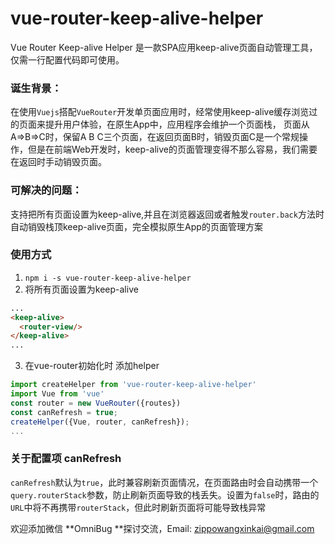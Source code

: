 # vue-router-keep-alive-helper
Vue Router Keep-alive Helper 是一款SPA应用keep-alive页面自动管理工具，仅需一行配置代码即可使用。

### 诞生背景：
在使用```Vuejs```搭配```VueRouter```开发单页面应用时，经常使用keep-alive缓存浏览过的页面来提升用户体验，在原生App中，应用程序会维护一个页面栈， 页面从A=>B=>C时，保留A B C三个页面，在返回页面B时，销毁页面C是一个常规操作，但是在前端Web开发时，keep-alive的页面管理变得不那么容易，我们需要在返回时手动销毁页面。

### 可解决的问题：
支持把所有页面设置为keep-alive,并且在浏览器返回或者触发```router.back```方法时自动销毁栈顶keep-alive页面，完全模拟原生App的页面管理方案

### 使用方式

1. ```npm i -s vue-router-keep-alive-helper```
2. 将所有页面设置为keep-alive
```html
...
<keep-alive>
  <router-view/>
</keep-alive>
...
```
3. 在vue-router初始化时 添加helper
```javascript
import createHelper from 'vue-router-keep-alive-helper'
import Vue from 'vue'
const router = new VueRouter({routes})
const canRefresh = true;
createHelper({Vue, router, canRefresh});
...
```



### 关于配置项 canRefresh

```canRefresh```默认为```true```，此时兼容刷新页面情况，在页面路由时会自动携带一个```query.routerStack```参数，防止刷新页面导致的栈丢失。设置为```false```时，路由的```URL```中将不再携带```routerStack```，但此时刷新页面将可能导致栈异常



欢迎添加微信 **OmniBug **探讨交流，Email: zippowangxinkai@gmail.com

